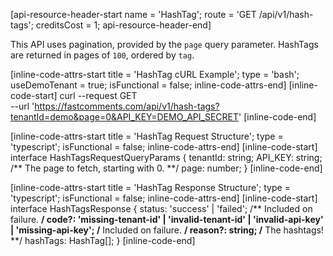 [api-resource-header-start name = 'HashTag'; route = 'GET /api/v1/hash-tags'; creditsCost = 1; api-resource-header-end]

This API uses pagination, provided by the `page` query parameter. HashTags are returned in pages of `100`, ordered by `tag`.

[inline-code-attrs-start title = 'HashTag cURL Example'; type = 'bash'; useDemoTenant = true; isFunctional = false; inline-code-attrs-end]
[inline-code-start]
curl --request GET \
  --url 'https://fastcomments.com/api/v1/hash-tags?tenantId=demo&page=0&API_KEY=DEMO_API_SECRET'
[inline-code-end]

[inline-code-attrs-start title = 'HashTag Request Structure'; type = 'typescript'; isFunctional = false; inline-code-attrs-end]
[inline-code-start]
interface HashTagsRequestQueryParams {
    tenantId: string;
    API_KEY: string;
    /** The page to fetch, starting with 0. **/
    page: number;
}
[inline-code-end]

[inline-code-attrs-start title = 'HashTag Response Structure'; type = 'typescript'; isFunctional = false; inline-code-attrs-end]
[inline-code-start]
interface HashTagsResponse {
    status: 'success' | 'failed';
    /** Included on failure. **/
    code?: 'missing-tenant-id' | 'invalid-tenant-id' | 'invalid-api-key' | 'missing-api-key';
    /** Included on failure. **/
    reason?: string;
    /** The hashtags! **/
    hashTags: HashTag[];
}
[inline-code-end]
